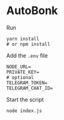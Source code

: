 # AutoBonk

Run

```
yarn install
# or npm install
```

Add the `.env` file

```
NODE_URL=
PRIVATE_KEY=
# optional
TELEGRAM_TOKEN=
TELEGRAM_CHAT_ID=
```

Start the script

```
node index.js
```
